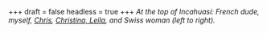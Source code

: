
+++
draft = false
headless = true
+++
_At the top of Incahuasi: French dude, myself, [Chris](/blog/reunion-with-chris-from-mexico), [Christina, Leila](/blog/leila-and-christina), and Swiss woman (left to right)._
